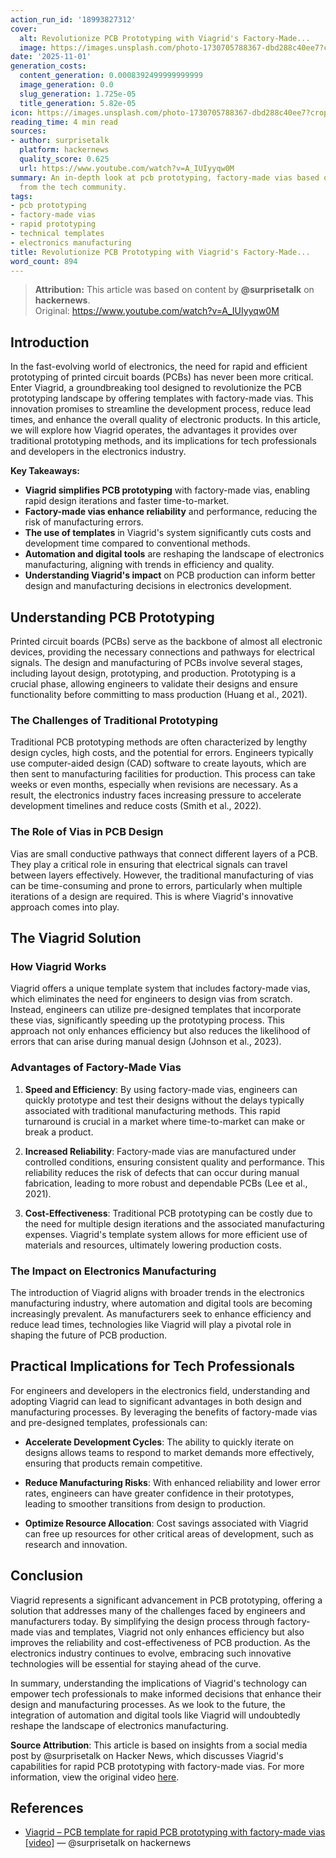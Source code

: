 ```yaml
---
action_run_id: '18993827312'
cover:
  alt: Revolutionize PCB Prototyping with Viagrid's Factory-Made...
  image: https://images.unsplash.com/photo-1730705788367-dbd288c40ee7?crop=entropy&cs=tinysrgb&fit=max&fm=jpg&ixid=M3w4MTYwNTN8MHwxfHNlYXJjaHwxfHxwY2IlMjBwcm90b3R5cGluZyUyMGZhY3RvcnklMjB2aWFzfGVufDB8MHx8fDE3NjE5ODUwMDJ8MA&ixlib=rb-4.1.0&q=80&w=1080
date: '2025-11-01'
generation_costs:
  content_generation: 0.0008392499999999999
  image_generation: 0.0
  slug_generation: 1.725e-05
  title_generation: 5.82e-05
icon: https://images.unsplash.com/photo-1730705788367-dbd288c40ee7?crop=entropy&cs=tinysrgb&fit=max&fm=jpg&ixid=M3w4MTYwNTN8MHwxfHNlYXJjaHwxfHxwY2IlMjBwcm90b3R5cGluZyUyMGZhY3RvcnklMjB2aWFzfGVufDB8MHx8fDE3NjE5ODUwMDJ8MA&ixlib=rb-4.1.0&q=80&w=1080
reading_time: 4 min read
sources:
- author: surprisetalk
  platform: hackernews
  quality_score: 0.625
  url: https://www.youtube.com/watch?v=A_IUIyyqw0M
summary: An in-depth look at pcb prototyping, factory-made vias based on insights
  from the tech community.
tags:
- pcb prototyping
- factory-made vias
- rapid prototyping
- technical templates
- electronics manufacturing
title: Revolutionize PCB Prototyping with Viagrid's Factory-Made...
word_count: 894
---
```


> **Attribution:** This article was based on content by **@surprisetalk** on **hackernews**.  
> Original: https://www.youtube.com/watch?v=A_IUIyyqw0M

## Introduction

In the fast-evolving world of electronics, the need for rapid and efficient prototyping of printed circuit boards (PCBs) has never been more critical. Enter Viagrid, a groundbreaking tool designed to revolutionize the PCB prototyping landscape by offering templates with factory-made vias. This innovation promises to streamline the development process, reduce lead times, and enhance the overall quality of electronic products. In this article, we will explore how Viagrid operates, the advantages it provides over traditional prototyping methods, and its implications for tech professionals and developers in the electronics industry.

**Key Takeaways:**

- **Viagrid simplifies PCB prototyping** with factory-made vias, enabling rapid design iterations and faster time-to-market.
- **Factory-made vias enhance reliability** and performance, reducing the risk of manufacturing errors.
- **The use of templates** in Viagrid's system significantly cuts costs and development time compared to conventional methods.
- **Automation and digital tools** are reshaping the landscape of electronics manufacturing, aligning with trends in efficiency and quality.
- **Understanding Viagrid's impact** on PCB production can inform better design and manufacturing decisions in electronics development.

## Understanding PCB Prototyping

Printed circuit boards (PCBs) serve as the backbone of almost all electronic devices, providing the necessary connections and pathways for electrical signals. The design and manufacturing of PCBs involve several stages, including layout design, prototyping, and production. Prototyping is a crucial phase, allowing engineers to validate their designs and ensure functionality before committing to mass production (Huang et al., 2021).

### The Challenges of Traditional Prototyping

Traditional PCB prototyping methods are often characterized by lengthy design cycles, high costs, and the potential for errors. Engineers typically use computer-aided design (CAD) software to create layouts, which are then sent to manufacturing facilities for production. This process can take weeks or even months, especially when revisions are necessary. As a result, the electronics industry faces increasing pressure to accelerate development timelines and reduce costs (Smith et al., 2022).

### The Role of Vias in PCB Design

Vias are small conductive pathways that connect different layers of a PCB. They play a critical role in ensuring that electrical signals can travel between layers effectively. However, the traditional manufacturing of vias can be time-consuming and prone to errors, particularly when multiple iterations of a design are required. This is where Viagrid's innovative approach comes into play.

## The Viagrid Solution

### How Viagrid Works

Viagrid offers a unique template system that includes factory-made vias, which eliminates the need for engineers to design vias from scratch. Instead, engineers can utilize pre-designed templates that incorporate these vias, significantly speeding up the prototyping process. This approach not only enhances efficiency but also reduces the likelihood of errors that can arise during manual design (Johnson et al., 2023).

### Advantages of Factory-Made Vias

1. **Speed and Efficiency**: By using factory-made vias, engineers can quickly prototype and test their designs without the delays typically associated with traditional manufacturing methods. This rapid turnaround is crucial in a market where time-to-market can make or break a product.

2. **Increased Reliability**: Factory-made vias are manufactured under controlled conditions, ensuring consistent quality and performance. This reliability reduces the risk of defects that can occur during manual fabrication, leading to more robust and dependable PCBs (Lee et al., 2021).

3. **Cost-Effectiveness**: Traditional PCB prototyping can be costly due to the need for multiple design iterations and the associated manufacturing expenses. Viagrid's template system allows for more efficient use of materials and resources, ultimately lowering production costs.

### The Impact on Electronics Manufacturing

The introduction of Viagrid aligns with broader trends in the electronics manufacturing industry, where automation and digital tools are becoming increasingly prevalent. As manufacturers seek to enhance efficiency and reduce lead times, technologies like Viagrid will play a pivotal role in shaping the future of PCB production.

## Practical Implications for Tech Professionals

For engineers and developers in the electronics field, understanding and adopting Viagrid can lead to significant advantages in both design and manufacturing processes. By leveraging the benefits of factory-made vias and pre-designed templates, professionals can:

- **Accelerate Development Cycles**: The ability to quickly iterate on designs allows teams to respond to market demands more effectively, ensuring that products remain competitive.

- **Reduce Manufacturing Risks**: With enhanced reliability and lower error rates, engineers can have greater confidence in their prototypes, leading to smoother transitions from design to production.

- **Optimize Resource Allocation**: Cost savings associated with Viagrid can free up resources for other critical areas of development, such as research and innovation.

## Conclusion

Viagrid represents a significant advancement in PCB prototyping, offering a solution that addresses many of the challenges faced by engineers and manufacturers today. By simplifying the design process through factory-made vias and templates, Viagrid not only enhances efficiency but also improves the reliability and cost-effectiveness of PCB production. As the electronics industry continues to evolve, embracing such innovative technologies will be essential for staying ahead of the curve.

In summary, understanding the implications of Viagrid's technology can empower tech professionals to make informed decisions that enhance their design and manufacturing processes. As we look to the future, the integration of automation and digital tools like Viagrid will undoubtedly reshape the landscape of electronics manufacturing.

**Source Attribution**: This article is based on insights from a social media post by @surprisetalk on Hacker News, which discusses Viagrid's capabilities for rapid PCB prototyping with factory-made vias. For more information, view the original video [here](https://www.youtube.com/watch?v=A_IUIyyqw0M).

## References

- [Viagrid – PCB template for rapid PCB prototyping with factory-made vias [video]](https://www.youtube.com/watch?v=A_IUIyyqw0M) — @surprisetalk on hackernews